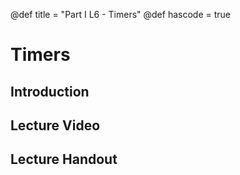 @def title = "Part I L6 - Timers"
@def hascode = true

# Timers
## Introduction

## Lecture Video

## Lecture Handout
